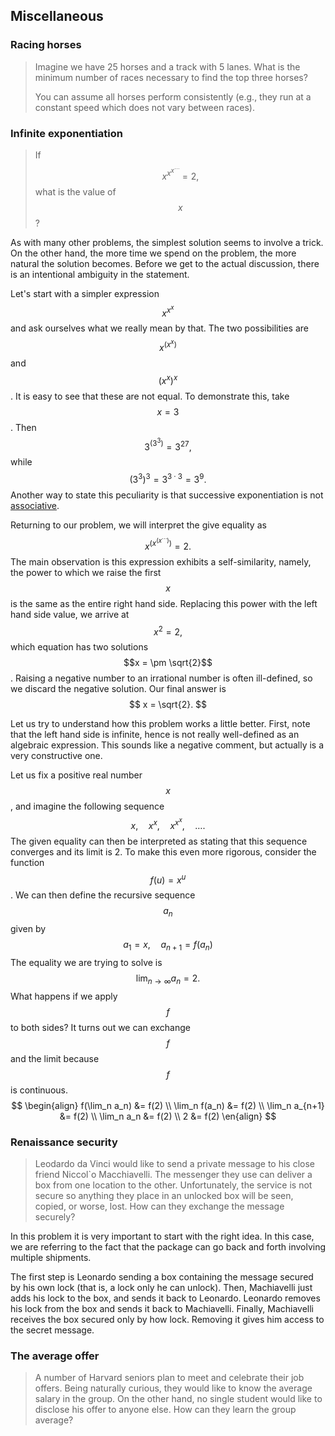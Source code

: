 ## Miscellaneous

### Racing horses

> Imagine we have 25 horses and a track with 5 lanes. What is the minimum number of races necessary to find the top three horses?
> 
> You can assume all horses perform consistently (e.g., they run at a constant speed which does not vary between races).


### Infinite exponentiation

> If
> $$
> x^{x^{x^\cdots}} = 2,
> $$
> what is the value of $$x$$?

As with many other problems, the simplest solution seems to involve a trick. On the other hand, the more time we spend on the problem, the more natural the solution becomes. Before we get to the actual discussion, there is an intentional ambiguity in the statement.

Let's start with a simpler expression $$x^{x^x}$$ and ask ourselves what we really mean by that. The two possibilities are $$x^{(x^x)}$$ and $$(x^x)^x$$. It is easy to see that these are not equal. To demonstrate this, take $$x = 3$$. Then
$$
3^{(3^3)} =
3^{27},
$$
while
$$
(3^3)^3 =
3^{3 \cdot 3} =
3^9.
$$
Another way to state this peculiarity is that successive exponentiation is not [associative](http://en.wikipedia.org/wiki/Associative_property).

Returning to our problem, we will interpret the give equality as
$$
x^{(x^{(x^\cdots)})} = 2.
$$
The main observation is this expression exhibits a self-similarity, namely, the power to which we raise the first $$x$$ is the same as the entire right hand side. Replacing this power with the left hand side value, we arrive at
$$
x^2 = 2,
$$
which equation has two solutions $$x = \pm \sqrt{2}$$. Raising a negative number to an irrational number is often ill-defined, so we discard the negative solution. Our final answer is
$$
x = \sqrt{2}.
$$

Let us try to understand how this problem works a little better. First, note that the left hand side is infinite, hence is not really well-defined as an algebraic expression. This sounds like a negative comment, but actually is a very constructive one.

Let us fix a positive real number $$x$$, and imagine the following sequence
$$
x, \quad
x^x, \quad
x^{x^x}, \quad
\dots.
$$
The given equality can then be interpreted as stating that this sequence converges and its limit is 2. To make this even more rigorous, consider the function $$f(u) = x^u$$. We can then define the recursive sequence $$a_n$$ given by
$$
a_1 = x, \quad
a_{n+1} = f(a_n)
$$
The equality we are trying to solve is
$$
\lim_{n \rightarrow \infty} a_n = 2.
$$
What happens if we apply $$f$$ to both sides? It turns out we can exchange $$f$$ and the limit because $$f$$ is continuous.
$$
\begin{align}
f(\lim_n a_n) &= f(2) \\
\lim_n f(a_n) &= f(2) \\
\lim_n a_{n+1} &= f(2) \\
\lim_n a_n &= f(2) \\
2 &= f(2)
\en{align}
$$



### Renaissance security

> Leodardo da Vinci would like to send a private message to his close friend Niccol\`o Macchiavelli. The messenger they use can deliver a box from one location to the other. Unfortunately, the service is not secure so anything they place in an unlocked box will be seen, copied, or worse, lost. How can they exchange the message securely?

In this problem it is very important to start with the right idea. In this case, we are referring to the fact that the package can go back and forth involving multiple shipments.

The first step is Leonardo sending a box containing the message secured by his own lock (that is, a lock only he can unlock). Then, Machiavelli just adds his lock to the box, and sends it back to Leonardo. Leonardo removes his lock from the box and sends it back to Machiavelli. Finally, Machiavelli receives the box secured only by how lock. Removing it gives him access to the secret message.

### The average offer

> A number of Harvard seniors plan to meet and celebrate their job offers. Being naturally curious, they would like to know the average salary in the group. On the other hand, no single student would like to disclose his offer to anyone else. How can they learn the group average?

